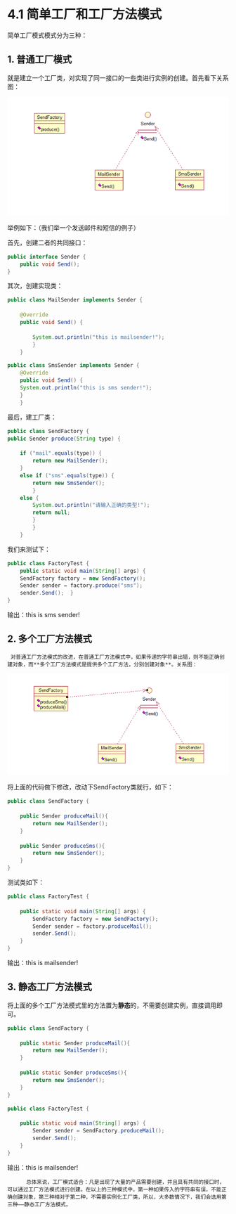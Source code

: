 # 4.1 简单工厂和工厂方法模式

简单工厂模式模式分为三种：

## **1. 普通工厂模式**

就是建立一个工厂类，对实现了同一接口的一些类进行实例的创建。首先看下关系图：

![](../../.gitbook/assets/image%20%2897%29.png)

举例如下：（我们举一个发送邮件和短信的例子）

首先，创建二者的共同接口：

```java
public interface Sender {	
    public void Send();
}
```

其次，创建实现类：

```java
public class MailSender implements Sender {	

    @Override	
    public void Send() {		
        
        System.out.println("this is mailsender!");	
        }
    }
```

```java
public class SmsSender implements Sender { 	
    @Override	
    public void Send() {		
    System.out.println("this is sms sender!");	
    }
    }
```

最后，建工厂类：

```java
public class SendFactory { 	
public Sender produce(String type) {
	
	if ("mail".equals(type)) {			
		return new MailSender();		
	}
	else if ("sms".equals(type)) {		
		return new SmsSender();		
		} 
	else {			
		System.out.println("请输入正确的类型!");		
		return null;		
		}	
		}
	}
```

我们来测试下：

```java
public class FactoryTest { 	
    public static void main(String[] args) {		
    SendFactory factory = new SendFactory();		
    Sender sender = factory.produce("sms");		
    sender.Send();	}
}
```

输出：this is sms sender!

##  2. **多个工厂方法模式**

     对普通工厂方法模式的改进，在普通工厂方法模式中，如果传递的字符串出错，则不能正确创建对象，而**多个工厂方法模式是提供多个工厂方法，分别创建对象**。关系图：

![](../../.gitbook/assets/image%20%28200%29.png)

 将上面的代码做下修改，改动下SendFactory类就行，如下：

```java
public class SendFactory {
	
	public Sender produceMail(){
		return new MailSender();
	}
	
	public Sender produceSms(){
		return new SmsSender();
	}
}

```

测试类如下：

```java
public class FactoryTest {
 
	public static void main(String[] args) {
		SendFactory factory = new SendFactory();
		Sender sender = factory.produceMail();
		sender.Send();
	}
}

```

 输出：this is mailsender!

## 3. **静态工厂方法模式**

  将上面的多个工厂方法模式里的方法置为**静态**的，不需要创建实例，直接调用即可。

```java
public class SendFactory {
	
	public static Sender produceMail(){
		return new MailSender();
	}
	
	public static Sender produceSms(){
		return new SmsSender();
	}
}

```

```java
public class FactoryTest {
 
	public static void main(String[] args) {	
		Sender sender = SendFactory.produceMail();
		sender.Send();
	}
}
```

输出：this is mailsender!

          总体来说，工厂模式适合：凡是出现了大量的产品需要创建，并且具有共同的接口时，可以通过工厂方法模式进行创建。在以上的三种模式中，第一种如果传入的字符串有误，不能正确创建对象，第三种相对于第二种，不需要实例化工厂类，所以，大多数情况下，我们会选用第三种——静态工厂方法模式。

